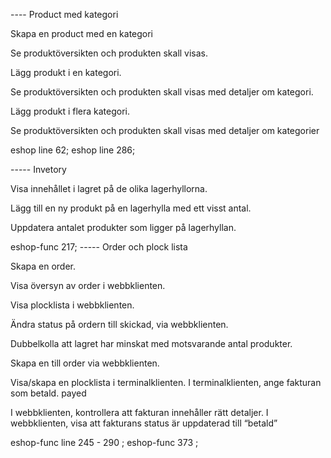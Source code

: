 
---- Product med kategori

Skapa en product med en kategori

Se produktöversikten och produkten skall visas.

Lägg produkt i en kategori.

Se produktöversikten och produkten skall visas med detaljer om kategori.

Lägg produkt i flera kategori.

Se produktöversikten och produkten skall visas med detaljer om kategorier

eshop line 62; 
eshop line 286;

----- Invetory 

Visa innehållet i lagret på de olika lagerhyllorna.

Lägg till en ny produkt på en lagerhylla med ett visst antal.

Uppdatera antalet produkter som ligger på lagerhyllan.

eshop-func 217;
----- Order och plock lista

Skapa en order.

Visa översyn av order i webbklienten.

Visa plocklista i webbklienten.

Ändra status på ordern till skickad, via webbklienten.

Dubbelkolla att lagret har minskat med motsvarande antal produkter.

Skapa en till order via webbklienten.

Visa/skapa en plocklista i terminalklienten.
I terminalklienten, ange fakturan som betald.
payed <invoiceid> <date>

I webbklienten, kontrollera att fakturan innehåller rätt detaljer.
I webbklienten, visa att fakturans status är uppdaterad till “betald”

eshop-func line 245 - 290 ;
eshop-func 373 ;
